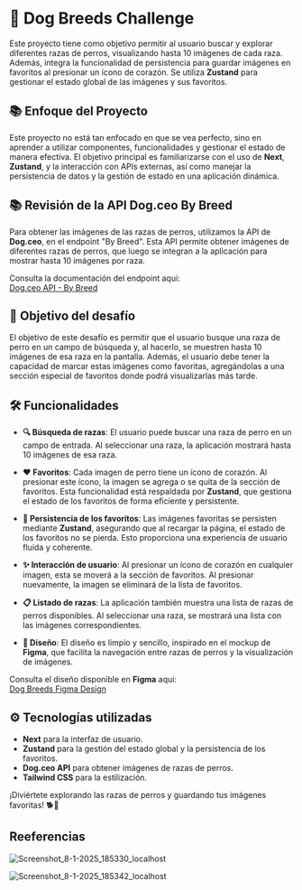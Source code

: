 # 🐶 Dog Breeds Challenge

Este proyecto tiene como objetivo permitir al usuario buscar y explorar diferentes razas de perros, visualizando hasta 10 imágenes de cada raza. Además, integra la funcionalidad de persistencia para guardar imágenes en favoritos al presionar un ícono de corazón. Se utiliza **Zustand** para gestionar el estado global de las imágenes y sus favoritos.

## 📚 Enfoque del Proyecto

Este proyecto no está tan enfocado en que se vea perfecto, sino en aprender a utilizar componentes, funcionalidades y gestionar el estado de manera efectiva. El objetivo principal es familiarizarse con el uso de **Next**, **Zustand**, y la interacción con APIs externas, así como manejar la persistencia de datos y la gestión de estado en una aplicación dinámica.


## 📚 Revisión de la API Dog.ceo By Breed

Para obtener las imágenes de las razas de perros, utilizamos la API de **Dog.ceo**, en el endpoint "By Breed". Esta API permite obtener imágenes de diferentes razas de perros, que luego se integran a la aplicación para mostrar hasta 10 imágenes por raza.

Consulta la documentación del endpoint aquí:  
[Dog.ceo API - By Breed](https://dog.ceo/dog-api/documentation/breed)

## 🎯 Objetivo del desafío

El objetivo de este desafío es permitir que el usuario busque una raza de perro en un campo de búsqueda y, al hacerlo, se muestren hasta 10 imágenes de esa raza en la pantalla. Además, el usuario debe tener la capacidad de marcar estas imágenes como favoritas, agregándolas a una sección especial de favoritos donde podrá visualizarlas más tarde.

## 🛠️ Funcionalidades

- **🔍 Búsqueda de razas**: El usuario puede buscar una raza de perro en un campo de entrada. Al seleccionar una raza, la aplicación mostrará hasta 10 imágenes de esa raza.
  
- **❤️ Favoritos**: Cada imagen de perro tiene un ícono de corazón. Al presionar este ícono, la imagen se agrega o se quita de la sección de favoritos. Esta funcionalidad está respaldada por **Zustand**, que gestiona el estado de los favoritos de forma eficiente y persistente.
  
- **💾 Persistencia de los favoritos**: Las imágenes favoritas se persisten mediante **Zustand**, asegurando que al recargar la página, el estado de los favoritos no se pierda. Esto proporciona una experiencia de usuario fluida y coherente.

- **✨ Interacción de usuario**: Al presionar un ícono de corazón en cualquier imagen, esta se moverá a la sección de favoritos. Al presionar nuevamente, la imagen se eliminará de la lista de favoritos.

- **📋 Listado de razas**: La aplicación también muestra una lista de razas de perros disponibles. Al seleccionar una raza, se mostrará una lista con las imágenes correspondientes.

- **🎨 Diseño**: El diseño es limpio y sencillo, inspirado en el mockup de **Figma**, que facilita la navegación entre razas de perros y la visualización de imágenes.  

Consulta el diseño disponible en **Figma** aquí:  
[Dog Breeds Figma Design](https://www.figma.com/design/GsigoCnExV2jjTBanMZwFr/Dog-Breeds?node-id=0-1&p=f&t=8LEubC1qxGQI02m2-0)

## ⚙️ Tecnologías utilizadas

- **Next** para la interfaz de usuario.
- **Zustand** para la gestión del estado global y la persistencia de los favoritos.
- **Dog.ceo API** para obtener imágenes de razas de perros.
- **Tailwind CSS** para la estilización.


¡Diviértete explorando las razas de perros y guardando tus imágenes favoritas! 🐕💖

## Reeferencias 
![Screenshot_8-1-2025_185330_localhost](https://github.com/user-attachments/assets/86055617-b114-486a-8288-6a56a4255242)

![Screenshot_8-1-2025_185342_localhost](https://github.com/user-attachments/assets/f623c3fe-0d59-4a31-b94a-49105f9c27ef)



